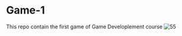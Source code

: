 # Game-1
This repo contain the first game of Game Developlement course
![55](https://user-images.githubusercontent.com/53117861/160271144-34b6b1c2-7495-4bcc-8e0d-eebb7df72bb0.png)

